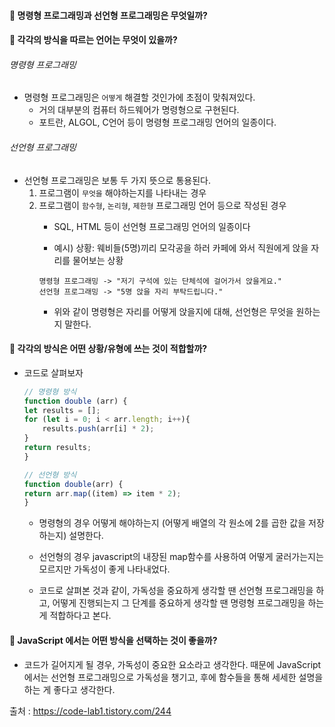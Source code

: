 #### 🖤 명령형 프로그래밍과 선언형 프로그래밍은 무엇일까?
#### 🖤 각각의 방식을 따르는 언어는 무엇이 있을까?
###### 명령형 프로그래밍
- 명령형 프로그래밍은 `어떻게` 해결할 것인가에 초점이 맞춰져있다.
    - 거의 대부분의 컴퓨터 하드웨어가 명령형으로 구현된다. 
    - 포트란, ALGOL, C언어 등이 명령형 프로그래밍 언어의 일종이다.

###### 선언형 프로그래밍
- 선언형 프로그래밍은 보통 두 가지 뜻으로 통용된다.
    1. 프로그램이 `무엇을` 해야하는지를 나타내는 경우
    2. 프로그램이 `함수형`, `논리형`, `제한형` 프로그래밍 언어 등으로 작성된 경우
        - SQL, HTML 등이 선언형 프로그래밍 언어의 일종이다

        - 예시) 상황: 웨비들(5명)끼리 모각공을 하러 카페에 와서 직원에게 앉을 자리를 물어보는 상황 
        ```
        명령형 프로그래밍 -> "저기 구석에 있는 단체석에 걸어가서 앉을게요."
        선언형 프로그래밍 -> "5명 앉을 자리 부탁드립니다."
        ```
        - 위와 같이 명령형은 자리를 어떻게 앉을지에 대해, 선언형은 무엇을 원하는지 말한다.


#### 🖤 각각의 방식은 어떤 상황/유형에 쓰는 것이 적합할까?
- 코드로 살펴보자
    ``` javascript
    // 명령형 방식
    function double (arr) {
    let results = [];
    for (let i = 0; i < arr.length; i++){
        results.push(arr[i] * 2);
    }
    return results;
    }

    // 선언형 방식
    function double(arr) {
    return arr.map((item) => item * 2);
    }
    ```
    - 명령형의 경우 어떻게 해야하는지 (어떻게 배열의 각 원소에 2를 곱한 값을 저장하는지) 설명한다.
    - 선언형의 경우 javascript의 내장된 map함수를 사용하여 어떻게 굴러가는지는 모르지만 가독성이 좋게 나타내었다.
    
    - 코드로 살펴본 것과 같이, 가독성을 중요하게 생각할 땐 선언형 프로그래밍을 하고, 어떻게 진행되는지 그 단계를 중요하게 생각할 땐 명령형 프로그래밍을 하는 게 적합하다고 본다.

#### 🖤 JavaScript 에서는 어떤 방식을 선택하는 것이 좋을까?
- 코드가 길어지게 될 경우, 가독성이 중요한 요소라고 생각한다. 
때문에 JavaScript에서는 선언형 프로그래밍으로 가독성을 챙기고, 후에 함수들을 통해 세세한 설명을 하는 게 좋다고 생각한다.


출처 : https://code-lab1.tistory.com/244
